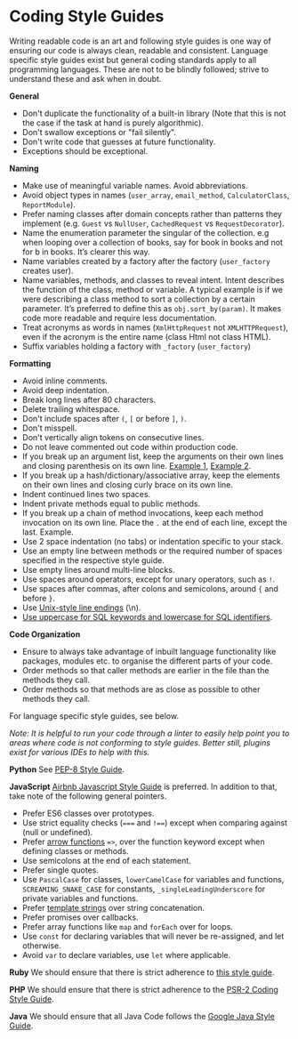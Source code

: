 # Coding Style Guides
Writing readable code is an art and following style guides is one way of ensuring our code is always clean, readable and consistent. Language specific style guides exist but general coding standards apply to all programming languages.
These are not to be blindly followed; strive to understand these and ask when in doubt.

**General**
- Don't duplicate the functionality of a built-in library (Note that this is not the case if the task at hand is purely algorithmic).
- Don't swallow exceptions or "fail silently".
- Don't write code that guesses at future functionality. 
- Exceptions should be exceptional.

**Naming**
- Make use of meaningful variable names. Avoid abbreviations.
- Avoid object types in names (`user_array`, `email_method`, `CalculatorClass`, `ReportModule`).
- Prefer naming classes after domain concepts rather than patterns they implement (e.g. `Guest` vs `NullUser`, `CachedRequest` vs `RequestDecorator`).
- Name the enumeration parameter the singular of the collection. e.g when looping over a collection of books, say for book in books and not for b in books. It’s clearer this way.
- Name variables created by a factory after the factory (`user_factory` creates user).
- Name variables, methods, and classes to reveal intent. Intent describes the function of the class, method or variable. A typical example is if we were describing a class method to sort a collection by a certain parameter. It’s preferred to define this as `obj.sort_by(param)`. It makes code more readable and require less documentation.
- Treat acronyms as words in names (`XmlHttpRequest` not `XMLHTTPRequest`), even if the acronym is the entire name (class Html not class HTML).
- Suffix variables holding a factory with `_factory` (`user_factory`)

**Formatting**
- Avoid inline comments.
- Avoid deep indentation.
- Break long lines after 80 characters.
- Delete trailing whitespace.
- Don't include spaces after `(`, `[` or before `]`, `)`.
- Don't misspell.
- Don't vertically align tokens on consecutive lines.
- Do not leave commented out code within production code.
- If you break up an argument list, keep the arguments on their own lines and closing parenthesis on its own line. [Example 1](https://github.com/thoughtbot/guides/blob/master/style/ruby/sample.rb#L69), [Example 2](https://github.com/thoughtbot/guides/blob/master/style/ruby/sample.rb#L16).
- If you break up a hash/dictionary/associative array, keep the elements on their own lines and closing curly brace on its own line.
- Indent continued lines two spaces.
- Indent private methods equal to public methods.
- If you break up a chain of method invocations, keep each method invocation on its own line. Place the `.` at the end of each line, except the last. Example.
- Use 2 space indentation (no tabs) or indentation specific to your stack.
- Use an empty line between methods or the required number of spaces specified in the respective style guide.
- Use empty lines around multi-line blocks.
- Use spaces around operators, except for unary operators, such as `!`.
- Use spaces after commas, after colons and semicolons, around `{` and before `}`.
- Use [Unix-style line endings](http://unix.stackexchange.com/questions/23903/should-i-end-my-text-script-files-with-a-newline) (\n).
- [Use uppercase for SQL keywords and lowercase for SQL identifiers](http://www.postgresql.org/docs/9.2/static/sql-syntax-lexical.html#SQL-SYNTAX-IDENTIFIERS).

**Code Organization**
- Ensure to always take advantage of inbuilt language functionality like packages, modules etc. to organise the different parts of your code.
- Order methods so that caller methods are earlier in the file than the methods they call.
- Order methods so that methods are as close as possible to other methods they call.

For language specific style guides, see below.

_Note: It is helpful to run your code through a linter to easily help point you to areas where code is not conforming to style guides. Better still, plugins exist for various IDEs to help with this._

**Python**
See [PEP-8 Style Guide](https://www.python.org/dev/peps/pep-0008/).

**JavaScript**
[Airbnb Javascript Style Guide](https://github.com/airbnb/javascript) is preferred. In addition to that, take note of the following general pointers.

- Prefer ES6 classes over prototypes.
- Use strict equality checks (`===` and `!==`) except when comparing against (null or undefined).
- Prefer [arrow functions](https://developer.mozilla.org/en-US/docs/Web/JavaScript/Reference/Functions/Arrow_functions) `=>`, over the function keyword except when defining classes or methods.
- Use semicolons at the end of each statement.
- Prefer single quotes.
- Use `PascalCase` for classes, `lowerCamelCase` for variables and functions, `SCREAMING_SNAKE_CASE` for constants, `_singleLeadingUnderscore` for private variables and functions.
- Prefer [template strings](https://developer.mozilla.org/en-US/docs/Web/JavaScript/Reference/template_strings) over string concatenation.
- Prefer promises over callbacks.
- Prefer array functions like `map` and `forEach` over for loops.
- Use `const` for declaring variables that will never be re-assigned, and let otherwise.
- Avoid `var` to declare variables, use `let` where applicable.

**Ruby**
We should ensure that there is strict adherence to [this style guide](https://docs.google.com/document/d/1V1YFusbUsG8rBd-XcS9gc31xI45s4DMQIrheMIeRqb8/edit#heading=h.oq7iz97r9dfi).

**PHP**
We should ensure that there is strict adherence to the [PSR-2 Coding Style Guide](http://www.php-fig.org/psr/psr-2/).

**Java**
We should ensure that all Java Code follows the [Google Java Style Guide](https://google.github.io/styleguide/javaguide.html).